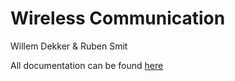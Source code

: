 # Wireless Communication
Willem Dekker & Ruben Smit

All documentation can be found [here](https://rubensmit.github.io/wireless-communication/)